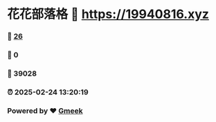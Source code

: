 # 花花部落格 :link: https://19940816.xyz 
### :page_facing_up: [26](https://19940816.xyz/tag.html) 
### :speech_balloon: 0 
### :hibiscus: 39028 
### :alarm_clock: 2025-02-24 13:20:19 
### Powered by :heart: [Gmeek](https://github.com/Meekdai/Gmeek)
